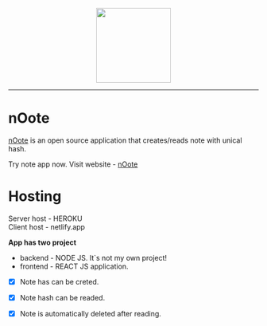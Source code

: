<p align="center">
<img width="150" src="https://i.imgur.com/EmagqD4.png">

</p>

---

# nOote

[nOote](https://nooteapp.netlify.app/) is an open source application that creates/reads note with unical hash.

Try note app now.
Visit website -
[nOote](https://nooteapp.netlify.app/)

# Hosting

Server host - HEROKU <br/>
Client host - netlify.app


<b>App has two project</b>
- backend - NODE JS. It`s not my own project!
- frontend - REACT JS application.

- [x] Note has can be creted.
- [x] Note hash can be readed.
- [x] Note is automatically deleted after reading.


<!-- I used react bulma components in the project. -->
